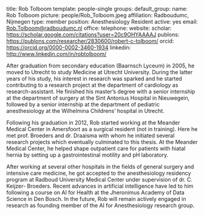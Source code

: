title: Rob Tolboom
template: people-single
groups: 
default_group: 
name: Rob Tolboom
picture: people/Rob_Tolboom.jpeg
affiliation: Radboudumc, Nijmegen
type: member
position: Anesthesiology Resident
active: yes
email: Rob.Tolboom@radboudumc.nl
office: 
telephone: 
website: 
scholar: https://scholar.google.com/citations?user=20c9OHYAAAAJ
publons: https://publons.com/researcher/2830600/robert-c-tolboom/
orcid: https://orcid.org/0000-0002-3460-1934
linkedin: http://www.linkedin.com/in/robtolboom/

After graduation from secondary education (Baarnsch Lyceum) in 2005, he moved to Utrecht to study Medicine at Utrecht University. During the latter years of his study, his interest in research was sparked and he started contributing to a research project at the department of cardiology as research-assistant. He finished his master’s degree with a senior internship at the department of surgery at the Sint Antonius Hospital in Nieuwegein, followed by a senior internship at the department of pediatric anesthesiology at the Wilhelmina Childrens’ hospital in Utrecht.

Following his graduation in 2012, Rob started working at the Meander Medical Center in Amersfoort as a surgical resident (not in training). Here he met prof. Broeders and dr. Draaisma with whom he initiated several research projects which eventually culminated to this thesis. At the Meander Medical Center, he helped shape outpatient care for patients with hiatal hernia by setting up a gastrointestinal motility and pH laboratory.

After working at several other hospitals in the fields of general surgery and intensive care medicine, he got accepted to the anesthesiology residency program at Radboud University Medical Center under supervision of dr. C. Keijzer- Broeders. Recent advances in artificial intelligence have led to him following a course on AI for Health at the Jheronimus Academy of Data Science in Den Bosch. In the future, Rob will remain actively engaged in research as founding member of the AI for Anesthesiology research group.